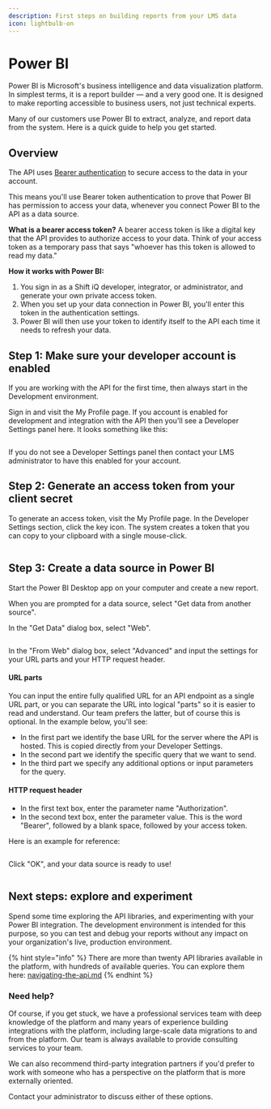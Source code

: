 ```yaml
---
description: First steps on building reports from your LMS data
icon: lightbulb-on
---
```


# Power BI

Power BI is Microsoft's business intelligence and data visualization platform. In simplest terms, it is a report builder — and a very good one. It is designed to make reporting accessible to business users, not just technical experts.

Many of our customers use Power BI to extract, analyze, and report data from the system. Here is a quick guide to help you get started.

## Overview

The API uses [Bearer authentication](https://swagger.io/docs/specification/v3_0/authentication/bearer-authentication/) to secure access to the data in your account.

This means you'll use Bearer token authentication to prove that Power BI has permission to access your data, whenever you connect Power BI to the API as a data source.

**What is a bearer access token?** A bearer access token is like a digital key that the API provides to authorize access to your data. Think of your access token as a temporary pass that says "whoever has this token is allowed to read my data."

**How it works with Power BI:**

1. You sign in as a Shift iQ developer, integrator, or administrator, and generate your own private access token.
2. When you set up your data connection in Power BI, you'll enter this token in the authentication settings.
3. Power BI will then use your token to identify itself to the API each time it needs to refresh your data.

## Step 1: Make sure your developer account is enabled

If you are working with the API for the first time, then always start in the Development environment.&#x20;

Sign in and visit the My Profile page. If you account is enabled for development and integration with the API then you'll see a Developer Settings panel here. It looks something like this:

<figure><img src="../.gitbook/assets/power-bi-1 (1).png" alt=""><figcaption></figcaption></figure>

If you do not see a Developer Settings panel then contact your LMS administrator to have this enabled for your account.

## Step 2: Generate an access token from your client secret

To generate an access token, visit the My Profile page. In the Developer Settings section, click the key icon. The system creates a token that you can copy to your clipboard with a single mouse-click.

<figure><img src="../.gitbook/assets/power-bi-2.png" alt=""><figcaption></figcaption></figure>

## Step 3: Create a data source in Power BI

Start the Power BI Desktop app on your computer and create a new report.&#x20;

When you are prompted for a data source, select "Get data from another source".&#x20;

In the "Get Data" dialog box, select "Web".

<figure><img src="../.gitbook/assets/power-bi-3.png" alt=""><figcaption></figcaption></figure>

In the "From Web" dialog box, select "Advanced" and input the settings for your URL parts and your HTTP request header.

#### URL parts

You can input the entire fully qualified URL for an API endpoint as a single URL part, or you can separate the URL into logical "parts" so it is easier to read and understand. Our team prefers the latter, but of course this is optional. In the example below, you'll see:

* In the first part we identify the base URL for the server where the API is hosted. This is copied directly from your Developer Settings.
* In the second part we identify the specific query that we want to send.
* In the third part we specify any additional options or input parameters for the query.

#### HTTP request header

* In the first text box, enter the parameter name "Authorization".
* In the second text box, enter the parameter value. This is the word "Bearer", followed by a blank space, followed by your access token.

Here is an example for reference:

<figure><img src="../.gitbook/assets/power-bi-4.png" alt=""><figcaption></figcaption></figure>

Click "OK", and your data source is ready to use!

<figure><img src="../.gitbook/assets/power-bi-5.png" alt=""><figcaption></figcaption></figure>

## Next steps: explore and experiment

Spend some time exploring the API libraries, and experimenting with your Power BI integration. The development environment is intended for this purpose, so you can test and debug your reports without any impact on your organization's live, production environment.

{% hint style="info" %}
There are more than twenty API libraries available in the platform, with hundreds of available queries. You can explore them here: [navigating-the-api.md](../api-v2/navigating-the-api.md "mention")
{% endhint %}

### Need help?

Of course, if you get stuck, we have a professional services team with deep knowledge of the platform and many years of experience building integrations with the platform, including large-scale data migrations to and from the platform. Our team is always available to provide consulting services to your team.&#x20;

We can also recommend  third-party integration partners if you'd prefer to work with someone who has a perspective on the platform that is more externally oriented.

Contact your administrator to discuss either of these options.
